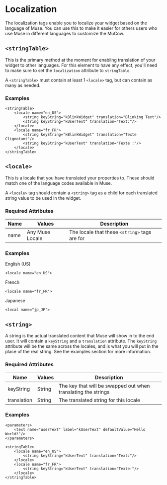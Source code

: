 # Localization

The localization tags enable you to localize your widget based on the
language of Muse. You can use this to make it easier for others users
who use Muse in different languages to customize the MuCow.

## `<stringTable>`

This is the primary method at the moment for enabling translation of
your widget to other languages. For this element to have any effect,
you'll need to make sure to set the `localization` attribute to
`stringTable`.

A `<stringTable>` must contain at least 1 `<locale>` tag, but can
contain as many as needed.

### Examples

	<stringTable>
		<locale name="en_US">
			<string keyString="kBlinkWidget" translation="Blinking Text"/>
			<string keyString="kUserText" translation="Text:"/>
		</locale>
		<locale name="fr_FR">
			<string keyString="kBlinkWidget" translation="Texte Clignotant"/>
			<string keyString="kUserText" translation="Texte :"/>
		</locale>
	</stringTable>

## `<locale>`

This is a locale that you have translated your properties to. These
should match one of the language codes available in Muse.

A `<locale>` tag should contain a `<string>` tag as a child for each
translated string value to be used in the widget.

### Required Attributes
| Name | Values | Description |
|---|---|---|
| name | Any Muse Locale | The locale that these `<string>` tags are for |

### Examples

English (US)

	<locale name="en_US">

French

	<locale name="fr_FR">

Japanese

	<local name="jp_JP">

## `<string>`

A string is the actual translated content that Muse will show in to
the end user. It will contain a `keyString` and a `translation`
attribute. The `keyString` attribute will be the same across the
locales, and is what you will put in the place of the real string.
See the examples section for more information.

### Required Attributes
| Name | Values | Description |
|---|---|---|
| keyString | String | The key that will be swapped out when translating the strings |
| translation | String | The translated string for this locale |

### Examples


	<parameters>
		<text name="userText" label="kUserText" defaultValue="Hello World!"/>
	</parameters>
	
	<stringTable>
		<locale name="en_US">
			<string keyString="kUserText" translation="Text:"/>
		</locale>
		<locale name="fr_FR">
			<string keyString="kUserText" translation="Texte:"/>
		</locale>
	</stringTable>
